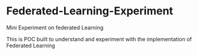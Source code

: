 # Federated-Learning-Experiment
Mini Experiment on federated Learning 

This is POC built to understand and experiment with the implementation of Federated Learning
